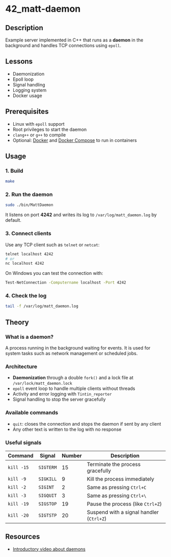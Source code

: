 # 42_matt-daemon

## Description
Example server implemented in C++ that runs as a **daemon** in the background and handles TCP connections using `epoll`.

## Lessons
- Daemonization
- Epoll loop
- Signal handling
- Logging system
- Docker usage

## Prerequisites
- Linux with `epoll` support
- Root privileges to start the daemon
- `clang++` or `g++` to compile
- Optional: [Docker](https://docs.docker.com/get-docker/) and [Docker Compose](https://docs.docker.com/compose/) to run in containers

## Usage
### 1. Build
```bash
make
```

### 2. Run the daemon
```bash
sudo ./bin/MattDaemon
```
It listens on port **4242** and writes its log to `/var/log/matt_daemon.log` by default.

### 3. Connect clients
Use any TCP client such as `telnet` or `netcat`:
```bash
telnet localhost 4242
# or
nc localhost 4242
```
On Windows you can test the connection with:
```bash
Test-NetConnection -Computername localhost -Port 4242
```

### 4. Check the log
```bash
tail -f /var/log/matt_daemon.log
```

## Theory
### What is a daemon?
A process running in the background waiting for events. It is used for system tasks such as network management or scheduled jobs.

### Architecture
- **Daemonization** through a double `fork()` and a lock file at `/var/lock/matt_daemon.lock`
- `epoll` event loop to handle multiple clients without threads
- Activity and error logging with `Tintin_reporter`
- Signal handling to stop the server gracefully

### Available commands
- `quit`: closes the connection and stops the daemon if sent by any client
- Any other text is written to the log with no response

### Useful signals
| Command     | Signal    | Number | Description                           |
| ----------- | --------- | ------ | ------------------------------------- |
| `kill -15`  | `SIGTERM` | 15     | Terminate the process gracefully      |
| `kill -9`   | `SIGKILL` | 9      | Kill the process immediately          |
| `kill -2`   | `SIGINT`  | 2      | Same as pressing `Ctrl+C`             |
| `kill -3`   | `SIGQUIT` | 3      | Same as pressing `Ctrl+\`            |
| `kill -19`  | `SIGSTOP` | 19     | Pause the process (like `Ctrl+Z`)     |
| `kill -20`  | `SIGTSTP` | 20     | Suspend with a signal handler (`Ctrl+Z`)|

## Resources
- [Introductory video about daemons](https://www.youtube.com/watch?v=65DarzNIFR0)
